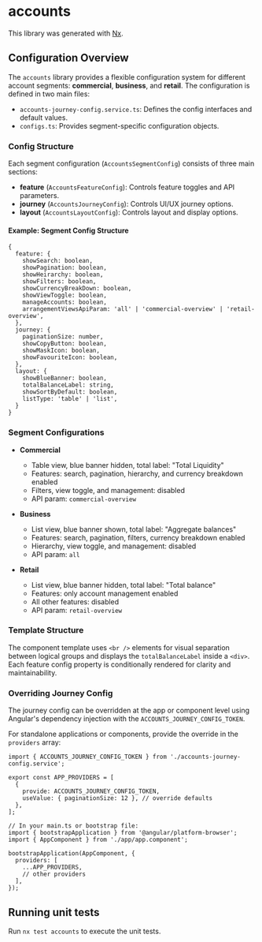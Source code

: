 # accounts

This library was generated with [Nx](https://nx.dev).

## Configuration Overview

The `accounts` library provides a flexible configuration system for different account segments: **commercial**, **business**, and **retail**. The configuration is defined in two main files:

- `accounts-journey-config.service.ts`: Defines the config interfaces and default values.
- `configs.ts`: Provides segment-specific configuration objects.

### Config Structure

Each segment configuration (`AccountsSegmentConfig`) consists of three main sections:

- **feature** (`AccountsFeatureConfig`): Controls feature toggles and API parameters.
- **journey** (`AccountsJourneyConfig`): Controls UI/UX journey options.
- **layout** (`AccountsLayoutConfig`): Controls layout and display options.

#### Example: Segment Config Structure

```
{
  feature: {
    showSearch: boolean,
    showPagination: boolean,
    showHeirarchy: boolean,
    showFilters: boolean,
    showCurrencyBreakDown: boolean,
    showViewToggle: boolean,
    manageAccounts: boolean,
    arrangementViewsApiParam: 'all' | 'commercial-overview' | 'retail-overview',
  },
  journey: {
    paginationSize: number,
    showCopyButton: boolean,
    showMaskIcon: boolean,
    showFavouriteIcon: boolean,
  },
  layout: {
    showBlueBanner: boolean,
    totalBalanceLabel: string,
    showSortByDefault: boolean,
    listType: 'table' | 'list',
  }
}
```

### Segment Configurations

- **Commercial**

  - Table view, blue banner hidden, total label: "Total Liquidity"
  - Features: search, pagination, hierarchy, and currency breakdown enabled
  - Filters, view toggle, and management: disabled
  - API param: `commercial-overview`

- **Business**

  - List view, blue banner shown, total label: "Aggregate balances"
  - Features: search, pagination, filters, currency breakdown enabled
  - Hierarchy, view toggle, and management: disabled
  - API param: `all`

- **Retail**
  - List view, blue banner hidden, total label: "Total balance"
  - Features: only account management enabled
  - All other features: disabled
  - API param: `retail-overview`

### Template Structure

The component template uses `<br />` elements for visual separation between logical groups and displays the `totalBalanceLabel` inside a `<div>`. Each feature config property is conditionally rendered for clarity and maintainability.

### Overriding Journey Config

The journey config can be overridden at the app or component level using Angular's dependency injection with the `ACCOUNTS_JOURNEY_CONFIG_TOKEN`.

For standalone applications or components, provide the override in the `providers` array:

```
import { ACCOUNTS_JOURNEY_CONFIG_TOKEN } from './accounts-journey-config.service';

export const APP_PROVIDERS = [
  {
    provide: ACCOUNTS_JOURNEY_CONFIG_TOKEN,
    useValue: { paginationSize: 12 }, // override defaults
  },
];

// In your main.ts or bootstrap file:
import { bootstrapApplication } from '@angular/platform-browser';
import { AppComponent } from './app/app.component';

bootstrapApplication(AppComponent, {
  providers: [
    ...APP_PROVIDERS,
    // other providers
  ],
});
```

## Running unit tests

Run `nx test accounts` to execute the unit tests.
